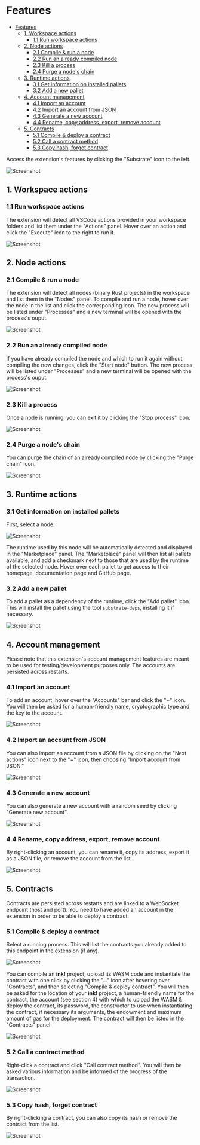 # Features

- [Features](#features)
  * [1. Workspace actions](#1-workspace-actions)
    + [1.1 Run workspace actions](#11-run-workspace-actions)
  * [2. Node actions](#2-node-actions)
    + [2.1 Compile & run a node](#21-compile---run-a-node)
    + [2.2 Run an already compiled node](#22-run-an-already-compiled-node)
    + [2.3 Kill a process](#23-kill-a-process)
    + [2.4 Purge a node's chain](#24-purge-a-node-s-chain)
  * [3. Runtime actions](#3-runtime-actions)
    + [3.1 Get information on installed pallets](#31-get-information-on-installed-pallets)
    + [3.2 Add a new pallet](#32-add-a-new-pallet)
  * [4. Account management](#4-account-management)
    + [4.1 Import an account](#41-import-an-account)
    + [4.2 Import an account from JSON](#42-import-an-account-from-json)
    + [4.3 Generate a new account](#43-generate-a-new-account)
    + [4.4 Rename, copy address, export, remove account](#44-rename--copy-address--export--remove-account)
  * [5. Contracts](#5-contracts)
    + [5.1 Compile & deploy a contract](#51-compile---deploy-a-contract)
    + [5.2 Call a contract method](#52-call-a-contract-method)
    + [5.3 Copy hash, forget contract](#53-copy-hash--forget-contract)

Access the extension's features by clicking the "Substrate" icon to the left.

![Screenshot](./0.png)

## 1. Workspace actions
  ### 1.1 Run workspace actions
  The extension will detect all VSCode actions provided in your workspace folders and list them under the "Actions" panel. Hover over an action and click the "Execute" icon to the right to run it.

  ![Screenshot](./1-1.png)

## 2. Node actions
  ### 2.1 Compile & run a node
  The extension will detect all nodes (binary Rust projects) in the workspace and list them in the "Nodes" panel. To compile and run a node, hover over the node in the list and click the corresponding icon. The new process will be listed under "Processes" and a new terminal will be opened with the process's ouput.

  ![Screenshot](./2-1.png)

  ### 2.2 Run an already compiled node
  If you have already compiled the node and which to run it again without compiling the new changes, click the "Start node" button. The new process will be listed under "Processes" and a new terminal will be opened with the process's ouput.

  ![Screenshot](./2-2.png)

  ### 2.3 Kill a process
  Once a node is running, you can exit it by clicking the "Stop process" icon.

  ![Screenshot](./2-3.png)

  ### 2.4 Purge a node's chain
  You can purge the chain of an already compiled node by clicking the "Purge chain" icon.

  ![Screenshot](./2-4.png)

## 3. Runtime actions

  ### 3.1 Get information on installed pallets
  First, select a node.

  ![Screenshot](./3-1.png)

  The runtime used by this node will be automatically detected and displayed in the "Marketplace" panel. The "Marketplace" panel will then list all pallets available, and add a checkmark next to those that are used by the runtime of the selected node. Hover over each pallet to get access to their homepage, documentation page and GitHub page.

  ### 3.2 Add a new pallet
  To add a pallet as a dependency of the runtime, click the "Add pallet" icon. This will install the pallet using the tool `substrate-deps`, installing it if necessary.

  ![Screenshot](./3-1.png)

## 4. Account management
  Please note that this extension's account management features are meant to be used for testing/development purposes only. The accounts are persisted across restarts.

  ### 4.1 Import an account
  To add an account, hover over the "Accounts" bar and click the "+" icon. You will then be asked for a human-friendly name, cryptographic type and the key to the account.

  ![Screenshot](./4-1.png)

  ### 4.2 Import an account from JSON
  You can also import an account from a JSON file by clicking on the "Next actions" icon next to the "+" icon, then choosing "Import account from JSON."

  ![Screenshot](./4-2.png)

  ### 4.3 Generate a new account
  You can also generate a new account with a random seed by clicking "Generate new account".

  ![Screenshot](./4-3.png)

  ### 4.4 Rename, copy address, export, remove account
  By right-clicking an account, you can rename it, copy its address, export it as a JSON file, or remove the account from the list.

  ![Screenshot](./4-4.png)

## 5. Contracts
  Contracts are persisted across restarts and are linked to a WebSocket endpoint (host and port). You need to have added an account in the extension in order to be able to deploy a contract.

  ### 5.1 Compile & deploy a contract
  Select a running process. This will list the contracts you already added to this endpoint in the extension (if any).

  ![Screenshot](./5-1-0.png)

  You can compile an __ink!__ project, upload its WASM code and instantiate the contract with one click by clicking the "..." icon after hovering over "Contracts", and then selecting "Compile & deploy contract". You will then be asked for the location of your __ink!__ project, a human-friendly name for the contract, the account (see section 4) with which to upload the WASM & deploy the contract, its password, the constructor to use when instantiating the contract, if necessary its arguments, the endowment and maximum amount of gas for the deployment. The contract will then be listed in the "Contracts" panel.

  ![Screenshot](./5-1-1.png)

  ### 5.2 Call a contract method
  Right-click a contract and click "Call contract method". You will then be asked various information and be informed of the progress of the transaction.

  ![Screenshot](./5-2.png)

  ### 5.3 Copy hash, forget contract
  By right-clicking a contract, you can also copy its hash or remove the contract from the list.

  ![Screenshot](./5-3.png)
